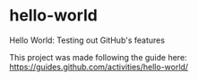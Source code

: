 # hello-world
Hello World: Testing out GitHub's features

This project was made following the guide here: https://guides.github.com/activities/hello-world/

